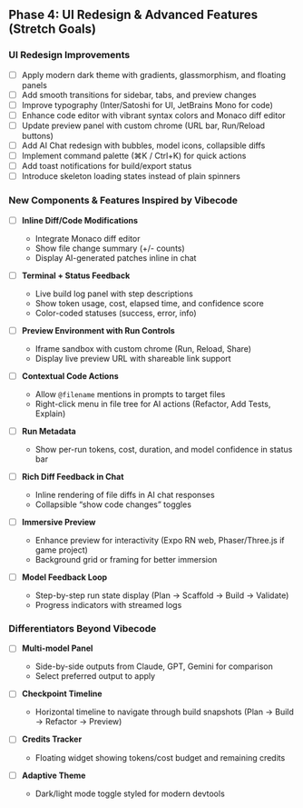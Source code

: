 ## Phase 4: UI Redesign & Advanced Features (Stretch Goals)

### UI Redesign Improvements
- [ ] Apply modern dark theme with gradients, glassmorphism, and floating panels
- [ ] Add smooth transitions for sidebar, tabs, and preview changes
- [ ] Improve typography (Inter/Satoshi for UI, JetBrains Mono for code)
- [ ] Enhance code editor with vibrant syntax colors and Monaco diff editor
- [ ] Update preview panel with custom chrome (URL bar, Run/Reload buttons)
- [ ] Add AI Chat redesign with bubbles, model icons, collapsible diffs
- [ ] Implement command palette (⌘K / Ctrl+K) for quick actions
- [ ] Add toast notifications for build/export status
- [ ] Introduce skeleton loading states instead of plain spinners

### New Components & Features Inspired by Vibecode
- [ ] **Inline Diff/Code Modifications**
  - Integrate Monaco diff editor
  - Show file change summary (+/- counts)
  - Display AI-generated patches inline in chat

- [ ] **Terminal + Status Feedback**
  - Live build log panel with step descriptions
  - Show token usage, cost, elapsed time, and confidence score
  - Color-coded statuses (success, error, info)

- [ ] **Preview Environment with Run Controls**
  - Iframe sandbox with custom chrome (Run, Reload, Share)
  - Display live preview URL with shareable link support

- [ ] **Contextual Code Actions**
  - Allow `@filename` mentions in prompts to target files
  - Right-click menu in file tree for AI actions (Refactor, Add Tests, Explain)

- [ ] **Run Metadata**
  - Show per-run tokens, cost, duration, and model confidence in status bar

- [ ] **Rich Diff Feedback in Chat**
  - Inline rendering of file diffs in AI chat responses
  - Collapsible “show code changes” toggles

- [ ] **Immersive Preview**
  - Enhance preview for interactivity (Expo RN web, Phaser/Three.js if game project)
  - Background grid or framing for better immersion

- [ ] **Model Feedback Loop**
  - Step-by-step run state display (Plan → Scaffold → Build → Validate)
  - Progress indicators with streamed logs

### Differentiators Beyond Vibecode
- [ ] **Multi-model Panel**
  - Side-by-side outputs from Claude, GPT, Gemini for comparison
  - Select preferred output to apply

- [ ] **Checkpoint Timeline**
  - Horizontal timeline to navigate through build snapshots (Plan → Build → Refactor → Preview)

- [ ] **Credits Tracker**
  - Floating widget showing tokens/cost budget and remaining credits

- [ ] **Adaptive Theme**
  - Dark/light mode toggle styled for modern devtools
